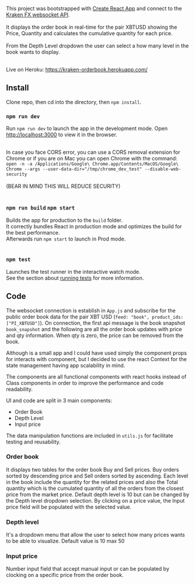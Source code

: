 This project was bootstrapped with [Create React App](https://github.com/facebook/create-react-app) and connect to the [Kraken FX websocket API](https://www.kraken.com/features/websocket-api).<br /><br />
It displays the order book in real-time for the pair XBTUSD showing the Price, Quantity and calculates the cumulative quantity for each price.<br /><br />
From the Depth Level dropdown the user can select a how many level in the book wants to display.<br /><br />

Live on Heroku: https://kraken-orderbook.herokuapp.com/

## Install

Clone repo, then cd into the directory, then `npm install`.<br />

### `npm run dev`

Run `npm run dev` to launch the app in the development mode.
Open [http://localhost:3000](http://localhost:3000) to view it in the browser.<br /><br />

In case you face CORS error, you can use a CORS removal extension for Chrome or if you are on Mac you can open Chrome with the command:<br />
`open -n -a /Applications/Google\ Chrome.app/Contents/MacOS/Google\ Chrome --args --user-data-dir="/tmp/chrome_dev_test" --disable-web-security`<br /><br />
(BEAR IN MIND THIS WILL REDUCE SECURITY)<br /><br />

### `npm run build` `npm start`

Builds the app for production to the `build` folder.<br />
It correctly bundles React in production mode and optimizes the build for the best performance.<br />
Afterwards run `npm start` to launch in Prod mode.<br /><br />

### `npm test`

Launches the test runner in the interactive watch mode.<br />
See the section about [running tests](https://facebook.github.io/create-react-app/docs/running-tests) for more information.

## Code

The websocket connection is establish in `App.js` and subscribe for the public order book data for the pair XBT USD (`feed: "book", product_ids: ["PI_XBTUSD"]`).
On connection, the first api message is the book snapshot `book_snapshot` and the following are all the order book updates with price and qty information. When qty is zero, the price can be removed from the book.<br />

Although is a small app and I could have used simply the component props for interacts with component, but I decided to use the react Context for the state management having app scalability in mind.<br />

The components are all functional components with react hooks instead of Class components in order to improve the performance and code readability.<br />

UI and code are split in 3 main components:

- Order Book
- Depth Level
- Input price

The data manipulation functions are included in `utils.js` for facilitate testing and reusability.

### Order book

It displays two tables for the order book Buy and Sell prices. Buy orders sorted by descending price and Sell orders sorted by ascending. Each level in the book include the quantity for the related prices and also the Total quantity which is the cumulated quantity of all the orders from the closest price from the market price.
Default depth level is 10 but can be changed by the Depth level dropdown selection.
By clicking on a price value, the Input price field will be populated with the selected value.

### Depth level

It's a dropdown menu that allow the user to select how many prices wants to be able to visualize. Default value is 10 max 50

### Input price

Number input field that accept manual input or can be populated by clocking on a specific price from the order book.
